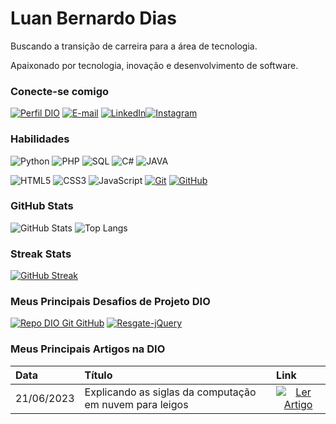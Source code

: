 # Luan Bernardo Dias

Buscando a transição de carreira para a área de tecnologia.

Apaixonado por tecnologia, inovação e desenvolvimento de software.

### Conecte-se comigo
[![Perfil DIO](https://img.shields.io/badge/-Meu%20Perfil%20na%20DIO-30A3DC?style=for-the-badge)](https://web.dio.me/users/luandias/)
[![E-mail](https://img.shields.io/badge/-Email-f7f7f7?style=for-the-badge&logo=microsoft-outlook&logoColor=E94D5F)](mailto:luandias@id.uff.br)
[![LinkedIn](https://img.shields.io/badge/-LinkedIn-f7f7f7?style=for-the-badge&logo=linkedin&logoColor=30A3DC)](https://www.linkedin.com/in/luan-bernardo-dias/)[![Instagram](https://img.shields.io/badge/Instagram-f7f7f7?style=for-the-badge&logo=instagram)](https://www.instagram.com/luantrilhasrj/)


### Habilidades
![Python](https://img.shields.io/badge/Python-f7f7f7?style=for-the-badge&logo=python)
![PHP](https://img.shields.io/badge/php-f7f7f7?style=for-the-badge&logo=php&logoColor=777BB4)
![SQL](https://img.shields.io/badge/SQL-f7f7f7?style=for-the-badge&logo=mysql&logoColor=%2300f)
![C#](https://img.shields.io/badge/C%23-f7f7f7?style=for-the-badge&logo=c-sharp&logoColor=823085)
![JAVA](https://img.shields.io/badge/JAVA-f7f7f7?style=for-the-badge&logo=openjdk&logoColor=%23ED8B00)

![HTML5](https://img.shields.io/badge/HTML-f7f7f7?style=for-the-badge&logo=html5&logoColor=30A3DC)
![CSS3](https://img.shields.io/badge/CSS3-f7f7f7?style=for-the-badge&logo=css3&logoColor=E94D5F)
![JavaScript](https://img.shields.io/badge/JavaScript-f7f7f7?style=for-the-badge&logo=javascript&logoColor=30A3DC)
[![Git](https://img.shields.io/badge/Git-f7f7f7?style=for-the-badge&logo=git&logoColor=E94D5F)](https://git-scm.com/doc) 
[![GitHub](https://img.shields.io/badge/GitHub-f7f7f7?style=for-the-badge&logo=github&logoColor=30A3DC)](https://docs.github.com/)

### GitHub Stats
![GitHub Stats](https://github-readme-stats.vercel.app/api?username=luandiasrj&theme=swift&show_icons=true&icon_color=30A3DC)
![Top Langs](https://github-readme-stats-git-masterrstaa-rickstaa.vercel.app/api/top-langs/?username=luandiasrj&theme=swift)

### Streak Stats
 [![GitHub Streak](https://streak-stats.demolab.com?user=luandiasrj&locale=pt_BR&background=90%2CFFFFFF%2CEBEBEB)](https://git.io/streak-stats) 


### Meus Principais Desafios de Projeto DIO
[![Repo DIO Git GitHub](https://github-readme-stats.vercel.app/api/pin/?username=elidianaandrade&repo=dio-lab-open-source&show_icons=true&icon_color=30A3DC&theme=swift)](https://github.com/elidianaandrade/dio-lab-open-source)
[![Resgate-jQuery](https://github-readme-stats.vercel.app/api/pin/?username=luandiasrj&repo=Resgate-jQuery&show_icons=true&icon_color=30A3DC&theme=swift)](https://github.com/luandiasrj/Resgate-jQuery)

### Meus Principais Artigos na DIO
<table>
  <thead>
    <tr align="left">
      <th>Data</th>
      <th>Título</th>
      <th>Link</th>
    </tr>
  </thead>
  <tbody align="left">
    <tr>
      <td>21/06/2023</td>
      <td>Explicando as siglas da computação em nuvem para leigos</td>
      <td align="center">
        <a href="https://web.dio.me/articles/explicando-as-siglas-da-computacao-em-nuvem-para-leigos">
           <img align="center" alt="Ler Artigo" src="https://img.shields.io/badge/Ler%20Artigo-30A3DC?style=for-the-badge">
        </a>
      </td>
    </tr>
  </tbody>
  <tfoot></tfoot>
</table>